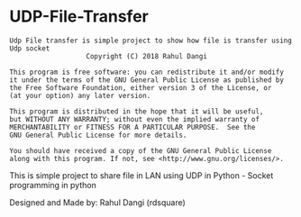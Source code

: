 # UDP-File-Transfer

    Udp File transfer is simple project to show how file is transfer using Udp socket
                       Copyright (C) 2018 Rahul Dangi

    This program is free software: you can redistribute it and/or modify
    it under the terms of the GNU General Public License as published by
    the Free Software Foundation, either version 3 of the License, or
    (at your option) any later version.

    This program is distributed in the hope that it will be useful,
    but WITHOUT ANY WARRANTY; without even the implied warranty of
    MERCHANTABILITY or FITNESS FOR A PARTICULAR PURPOSE.  See the
    GNU General Public License for more details.

    You should have received a copy of the GNU General Public License
    along with this program. If not, see <http://www.gnu.org/licenses/>.

This is simple project to share file in LAN using UDP in Python - Socket programming in python

Designed and Made by: Rahul Dangi (rdsquare)

